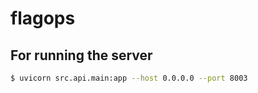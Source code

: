 # flagops

## For running the server
```sh
$ uvicorn src.api.main:app --host 0.0.0.0 --port 8003
```
